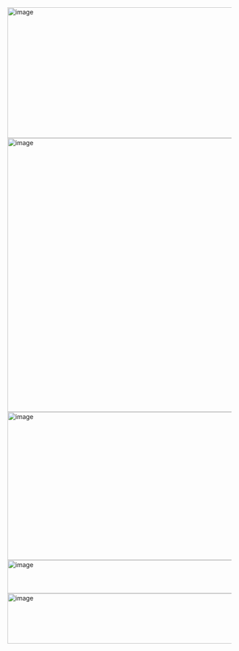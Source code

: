 <img width="723" height="294" alt="image" src="https://github.com/user-attachments/assets/3dbfb338-32de-45e9-b2d2-b471f954b69b" />
<img width="1050" height="616" alt="image" src="https://github.com/user-attachments/assets/6bb48d84-98ca-4291-ad55-4edb1238de26" />
<img width="879" height="333" alt="image" src="https://github.com/user-attachments/assets/0de0bc6c-2eb2-444c-a2e7-deafd40f2c18" />
<img width="1036" height="75" alt="image" src="https://github.com/user-attachments/assets/0746f59a-d49f-4795-9227-d23488cd036d" />
<img width="1043" height="113" alt="image" src="https://github.com/user-attachments/assets/782ee36d-8b73-4063-9863-db5c6cdabea1" />
